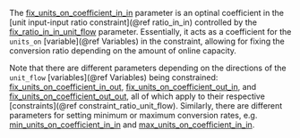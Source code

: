 The [fix\_units\_on\_coefficient\_in\_in](@ref) parameter is an optinal coefficient in the
[unit input-input ratio constraint](@ref ratio_in_in) controlled by the [fix\_ratio\_in\_in\_unit\_flow](@ref) parameter.
Essentially, it acts as a coefficient for the `units_on` [variable](@ref Variables) in the constraint,
allowing for fixing the conversion ratio depending on the amount of online capacity.

Note that there are different parameters depending on the directions of the `unit_flow` [variables](@ref Variables)
being constrained: [fix\_units\_on\_coefficient\_in\_out](@ref), [fix\_units\_on\_coefficient\_out\_in](@ref), and
[fix\_units\_on\_coefficient\_out\_out](@ref), all of which apply to their respective [constraints](@ref constraint_ratio_unit_flow).
Similarly, there are different parameters for setting minimum or maximum conversion rates, e.g. 
[min\_units\_on\_coefficient\_in\_in](@ref) and [max\_units\_on\_coefficient\_in\_in](@ref).